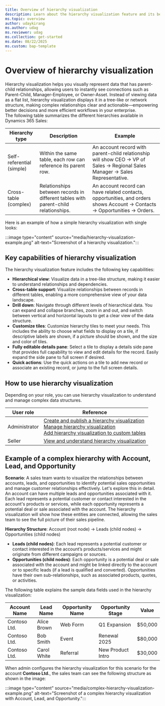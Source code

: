 ```yaml
---
title: Overview of hierarchy visualization
description: Learn about the hierarchy visualization feature and its benefits.
ms.topic: overview
author: udaykirang
ms.author: udag
ms.reviewer: udag
ms.collection: get-started
ms.date: 08/22/2025
ms.custom: bap-template 
---
```


# Overview of hierarchy visualization

Hierarchy visualization helps you visually represent data that has parent-child relationships, allowing users to instantly see connections such as Parent-Child, Manager-Employee, or Owner-Asset. Instead of viewing data as a flat list, hierarchy visualization displays it in a tree-like or network structure, making complex relationships clear and actionable&mdash;empowering better decisions and more efficient workflows in your enterprise.  
The following table summarizes the different hierarchies available in Dynamics 365 Sales:  

| Hierarchy type | Description | Example |
|----------------|-------------|---------|
| Self-referential (simple) | Within the same table, each row can reference its parent row. | An account record with parent-child relationship will show CEO &rarr; VP of Sales &rarr; Regional Sales Manager &rarr; Sales Representative. |
| Cross-table (complex) | Relationships between records in different tables with parent-child relationships. | An account record can have related contacts, opportunities, and orders shows Account &rarr; Contacts &rarr; Opportunities &rarr; Orders. |  

Here is an example of how a simple hierarchy visualization with single looks:

:::image type="content" source="media/hierarchy-visualization-example.png" alt-text="Screenshot of a hierarchy visualization.":::

## Key capabilities of hierarchy visualization  

The hierarchy visualization feature includes the following key capabilities:

- **Hierarchical view**: Visualize data in a tree-like structure, making it easier to understand relationships and dependencies.
- **Cross-table support**: Visualize relationships between records in different tables, enabling a more comprehensive view of your data landscape.
- **Drill down**: Navigate through different levels of hierarchical data. You can expand and collapse branches, zoom in and out, and switch between vertical and horizontal layouts to get a clear view of the data structure.
- **Customize tiles**: Customize hierarchy tiles to meet your needs. This includes the ability to choose what fields to display on a tile, if descriptive labels are shown, if a picture should be shown, and the size and color of tiles.  
- **Fully editable details pane**: Select a tile to display a details side pane that provides full capability to view and edit details for the record. Easily expand the side pane to full screen if desired.  
- **Quick actions**: Use the quick actions on a tile to add new record or associate an existing record, or jump to the full screen details.  

## How to use hierarchy visualization

Depending on your role, you can use hierarchy visualization to understand and manage complex data structures.  

| User role | Reference |
|-----------|-----------|
| Administrator | [Create and publish a hierarchy visualization](create-activate-hierarchy-visualizations.md)<br>[Manage hierarchy visualization](manage-hierarchy-visualizations.md)<br>[Add hierarchy visualization to custom tables](add-hierarchy-visualization-custom-tables.md) |
| Seller | [View and understand hierarchy visualization](view-hierarchy-visualizations.md) |

## Example of a complex hierarchy with Account, Lead, and Opportunity

**Scenario**: A sales team wants to visualize the relationships between accounts, leads, and opportunities to identify potential sales opportunities and manage customer relationships effectively. Let's explore this in detail.
An account can have multiple leads and opportunities associated with it. Each lead represents a potential customer or contact interested in the account's products or services, while each opportunity represents a potential deal or sale associated with the account. The hierarchy visualization will show how these entities are connected, allowing the sales team to see the full picture of their sales pipeline.  

**Hierarchy Structure**: Account (root node) &rarr; Leads (child nodes) &rarr; Opportunities (child nodes)

- **Leads (child nodes)**: Each lead represents a potential customer or contact interested in the account’s products/services and might originate from different campaigns or sources.  
- **Opportunities (child nodes)**: Each opportunity is a potential deal or sale associated with the account and might be linked directly to the account or to specific leads (if a lead is qualified and converted). Opportunities have their own sub-relationships, such as associated products, quotes, or activities.

The following table explains the sample data fields used in the hierarchy visualization:

| Account Name | Lead Name   | Opportunity Name | Opportunity Stage | Value    |
|--------------|-------------|------------------|-------------------|----------|
| Contoso Ltd. | Alice Brown | Web Form         | Q1 Expansion      | $50,000  |
| Contoso Ltd. | Bob Smith   | Event            | Renewal 2025      | $80,000  |
| Contoso Ltd. | Carol White | Referral         | New Product Intro | $30,000  |

When admin configures the hierarchy visualization for this scenario for the account **Contoso Ltd.**, the sales team can see the following structure as shown in the image:  

:::image type="content" source="media/complex-hierarchy-visualization-example.png" alt-text="Screenshot of a complex hierarchy visualization with Account, Lead, and Opportunity.":::

